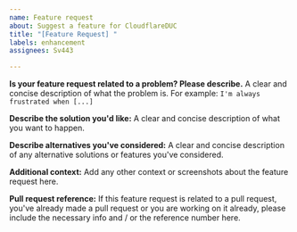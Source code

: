 ```yaml
---
name: Feature request
about: Suggest a feature for CloudflareDUC
title: "[Feature Request] "
labels: enhancement
assignees: Sv443

---
```


**Is your feature request related to a problem? Please describe.**
A clear and concise description of what the problem is. For example: `I'm always frustrated when [...]`

**Describe the solution you'd like:**
A clear and concise description of what you want to happen.

**Describe alternatives you've considered:**
A clear and concise description of any alternative solutions or features you've considered.

**Additional context:**
Add any other context or screenshots about the feature request here.

**Pull request reference:**
If this feature request is related to a pull request, you've already made a pull request or you are working on it already, please include the necessary info and / or the reference number here.
